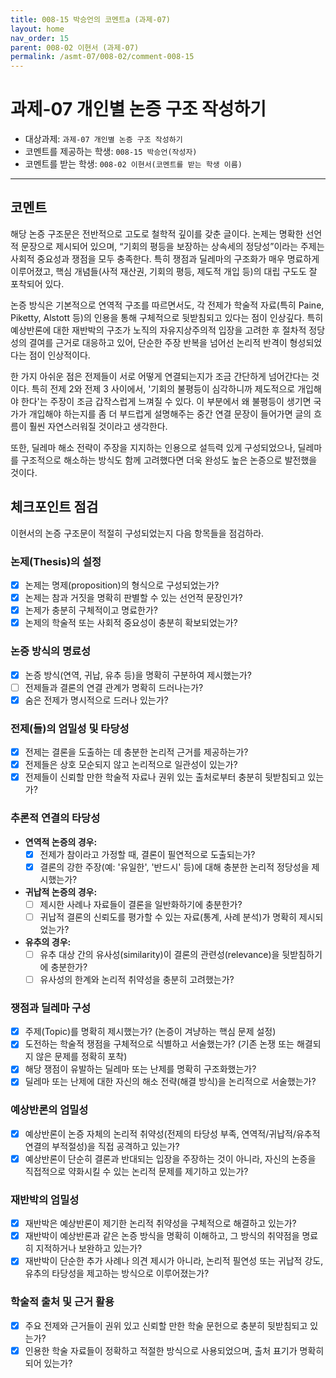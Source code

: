 ```yaml
---
title: 008-15 박승언의 코멘트a (과제-07) 
layout: home
nav_order: 15
parent: 008-02 이현서 (과제-07)
permalink: /asmt-07/008-02/comment-008-15
---
```


# 과제-07 개인별 논증 구조 작성하기

- 대상과제: `과제-07 개인별 논증 구조 작성하기`
- 코멘트를 제공하는 학생: `008-15 박승언(작성자)` 
- 코멘트를 받는 학생: `008-02 이현서(코멘트를 받는 학생 이름)` 

---

## 코멘트

해당 논증 구조문은 전반적으로 고도로 철학적 깊이를 갖춘 글이다. 논제는 명확한 선언적 문장으로 제시되어 있으며, “기회의 평등을 보장하는 상속세의 정당성”이라는 주제는 사회적 중요성과 쟁점을 모두 충족한다. 특히 쟁점과 딜레마의 구조화가 매우 명료하게 이루어졌고, 핵심 개념들(사적 재산권, 기회의 평등, 제도적 개입 등)의 대립 구도도 잘 포착되어 있다.

논증 방식은 기본적으로 연역적 구조를 따르면서도, 각 전제가 학술적 자료(특히 Paine, Piketty, Alstott 등)의 인용을 통해 구체적으로 뒷받침되고 있다는 점이 인상깊다. 특히 예상반론에 대한 재반박의 구조가 노직의 자유지상주의적 입장을 고려한 후 절차적 정당성의 결여를 근거로 대응하고 있어, 단순한 주장 반복을 넘어선 논리적 반격이 형성되었다는 점이 인상적이다.

한 가지 아쉬운 점은 전제들이 서로 어떻게 연결되는지가 조금 간단하게 넘어간다는 것이다. 특히 전제 2와 전제 3 사이에서, '기회의 불평등이 심각하니까 제도적으로 개입해야 한다'는 주장이 조금 갑작스럽게 느껴질 수 있다. 이 부분에서 왜 불평등이 생기면 국가가 개입해야 하는지를 좀 더 부드럽게 설명해주는 중간 연결 문장이 들어가면 글의 흐름이 훨씬 자연스러워질 것이라고 생각한다.

또한, 딜레마 해소 전략이 주장을 지지하는 인용으로 설득력 있게 구성되었으나, 딜레마를 구조적으로 해소하는 방식도 함께 고려했다면 더욱 완성도 높은 논증으로 발전했을 것이다.

## 체크포인트 점검

이현서의 논증 구조문이 적절히 구성되었는지 다음 항목들을 점검하라.

### **논제(Thesis)의 설정**
- [x] 논제는 명제(proposition)의 형식으로 구성되었는가?
- [x] 논제는 참과 거짓을 명확히 판별할 수 있는 선언적 문장인가?
- [x] 논제가 충분히 구체적이고 명료한가?
- [x] 논제의 학술적 또는 사회적 중요성이 충분히 확보되었는가?

### **논증 방식의 명료성**
- [x] 논증 방식(연역, 귀납, 유추 등)을 명확히 구분하여 제시했는가?
- [ ] 전제들과 결론의 연결 관계가 명확히 드러나는가?
- [x] 숨은 전제가 명시적으로 드러나 있는가?

### **전제(들)의 엄밀성 및 타당성**
- [x] 전제는 결론을 도출하는 데 충분한 논리적 근거를 제공하는가?
- [x] 전제들은 상호 모순되지 않고 논리적으로 일관성이 있는가?
- [x] 전제들이 신뢰할 만한 학술적 자료나 권위 있는 출처로부터 충분히 뒷받침되고 있는가?

### **추론적 연결의 타당성**
- **연역적 논증의 경우:**
  - [x] 전제가 참이라고 가정할 때, 결론이 필연적으로 도출되는가?
  - [x] 결론의 강한 주장(예: '유일한', '반드시' 등)에 대해 충분한 논리적 정당성을 제시했는가?

- **귀납적 논증의 경우:**
  - [ ] 제시한 사례나 자료들이 결론을 일반화하기에 충분한가?
  - [ ] 귀납적 결론의 신뢰도를 평가할 수 있는 자료(통계, 사례 분석)가 명확히 제시되었는가?

- **유추의 경우:**
  - [ ] 유추 대상 간의 유사성(similarity)이 결론의 관련성(relevance)을 뒷받침하기에 충분한가?
  - [ ] 유사성의 한계와 논리적 취약성을 충분히 고려했는가?

### **쟁점과 딜레마 구성**
- [x] 주제(Topic)를 명확히 제시했는가? (논증이 겨냥하는 핵심 문제 설정)
- [x] 도전하는 학술적 쟁점을 구체적으로 식별하고 서술했는가? (기존 논쟁 또는 해결되지 않은 문제를 정확히 포착)
- [x] 해당 쟁점이 유발하는 딜레마 또는 난제를 명확히 구조화했는가?
- [x] 딜레마 또는 난제에 대한 자신의 해소 전략(해결 방식)을 논리적으로 서술했는가?

### **예상반론의 엄밀성**
- [x] 예상반론이 논증 자체의 논리적 취약성(전제의 타당성 부족, 연역적/귀납적/유추적 연결의 부적절성)을 직접 공격하고 있는가?
- [x] 예상반론이 단순히 결론과 반대되는 입장을 주장하는 것이 아니라, 자신의 논증을 직접적으로 약화시킬 수 있는 논리적 문제를 제기하고 있는가?

### **재반박의 엄밀성**
- [x] 재반박은 예상반론이 제기한 논리적 취약성을 구체적으로 해결하고 있는가?
- [x] 재반박이 예상반론과 같은 논증 방식을 명확히 이해하고, 그 방식의 취약점을 명료히 지적하거나 보완하고 있는가?
- [x] 재반박이 단순한 추가 사례나 의견 제시가 아니라, 논리적 필연성 또는 귀납적 강도, 유추의 타당성을 제고하는 방식으로 이루어졌는가?

### **학술적 출처 및 근거 활용**
- [x] 주요 전제와 근거들이 권위 있고 신뢰할 만한 학술 문헌으로 충분히 뒷받침되고 있는가?
- [x] 인용한 학술 자료들이 정확하고 적절한 방식으로 사용되었으며, 출처 표기가 명확히 되어 있는가?
